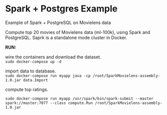 # Spark + Postgres Example
Example of Spark + PostgreSQL on Movielens data

Compute top 20 movies of Movielens data (ml-100k), using Spark and PostgreSQL. 
Saprk is a standalone mode cluster in Docker.

**RUN:**  

wire the containers and download the dataset.  
```sudo docker-compose up -d```  

import data to database.  
`sudo docker-compose run myapp java -cp /root/SparkMovielens-assembly-1.0.jar data.Import`  

compute top ratings.  
```
sudo docker-compose run myapp /usr/spark/bin/spark-submit --master spark://master:7077 --class compute.Run /root/SparkMovielens-assembly-1.0.jar
```

